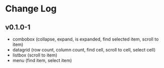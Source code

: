 # Change Log

<!--## Unreleased-->
## v0.1.0-1

- combobox (collapse, expand, is expanded, find selected item, scroll to item)
- datagrid (row count, column count, find cell, scroll to cell, select cell)
- listbox (scroll to item)
- menu (find item, select item)

